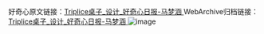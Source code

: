 好奇心原文链接：[Triplice桌子_设计_好奇心日报-马梦涵 ](https://www.qdaily.com/articles/11019.html)
WebArchive归档链接：[Triplice桌子_设计_好奇心日报-马梦涵 ](http://web.archive.org/web/20190623163535/https://www.qdaily.com/articles/11019.html)
![image](http://ww3.sinaimg.cn/large/007d5XDply1g3wgaev1vdj30u02msgxb)